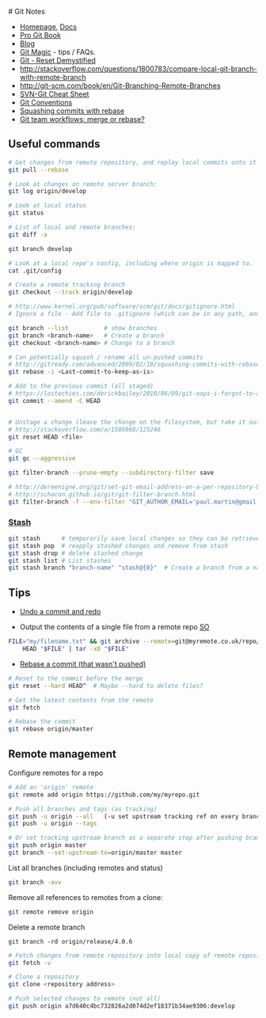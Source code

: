 # Git Notes

* [Homepage](https://git-scm.com/), [Docs](http://git-scm.com/docs)
* [Pro Git Book](https://git-scm.com/book/en/v2/)
* [Blog](https://git-scm.com/blog)
* [Git Magic](http://www-cs-students.stanford.edu/~blynn/gitmagic/) - tips / FAQs.
* [Git - Reset Demystified](https://git-scm.com/blog/2011/07/11/reset.html)
* <http://stackoverflow.com/questions/1800783/compare-local-git-branch-with-remote-branch>
* <http://git-scm.com/book/en/Git-Branching-Remote-Branches>
* [SVN-Git Cheat Sheet](https://www.cs.bath.ac.uk/~jjb/web/svn.html)
* [Git Conventions](https://medium.com/@tjholowaychuk/git-conventions-a940ee20862d)
* [Squashing commits with rebase](http://gitready.com/advanced/2009/02/10/squashing-commits-with-rebase.html)
* [Git team workflows: merge or rebase?](https://www.atlassian.com/git/articles/git-team-workflows-merge-or-rebase/)

## Useful commands
```bash
# Get changes from remote repository, and replay local commits onto it (at the end) - rebasing:
git pull --rebase

# Look at changes on remote server branch:
git log origin/develop

# Look at local status
git status

# List of local and remote branches:
git diff -a

git branch develop

# Look at a local repo's config, including where origin is mapped to.
cat .git/config

# Create a remote tracking branch
git checkout --track origin/develop

# http://www.kernel.org/pub/software/scm/git/docs/gitignore.html
# Ignore a file - Add file to .gitignore (which can be in any path, and then filenames are relative to that).

git branch --list          # show branches
git branch <branch-name>   # Create a branch
git checkout <branch-name> # Change to a branch

# Can potentially squash / rename all un-pushed commits
# http://gitready.com/advanced/2009/02/10/squashing-commits-with-rebase.html
git rebase -i <Last-commit-to-keep-as-is>

# Add to the previous commit (all staged)
# https://lostechies.com/derickbailey/2010/06/09/git-oops-i-forgot-to-add-those-new-files-before-committing/
git commit --amend -C HEAD


# Unstage a change (leave the change on the filesystem, but take it out of the staging area that will get committed with the next commit)
# http://stackoverflow.com/a/1505968/125246
git reset HEAD <file>

# GC
git gc --aggressive

git filter-branch --prune-empty --subdirectory-filter save 

# http://dereenigne.org/git/set-git-email-address-on-a-per-repository-basis
# http://schacon.github.io/git/git-filter-branch.html
git filter-branch -f --env-filter "GIT_AUTHOR_EMAIL='paul.martin@gmail.com'; GIT_COMMITTER_EMAIL='paul.martin@gmail.com';" -- --all
```

### [Stash](http://git-scm.com/docs/git-stash)
```bash
git stash      # temporarily save local changes so they can be retrieved later
git stash pop  # reapply stashed changes and remove from stash
git stash drop # delete stashed change
git stash list # List stashes
git stash branch "branch-name" "stash@{0}"  # Create a branch from a named stash
```

## Tips

* [Undo a commit and redo](http://stackoverflow.com/a/927386/125246)

* Output the contents of a single file from a remote repo [SO](http://stackoverflow.com/a/18331440/125246)
```bash
FILE="my/filename.txt" && git archive --remote=git@myremote.co.uk/repo/name.git \
    HEAD "$FILE" | tar -xO "$FILE"
```

* [Rebase a commit (that wasn't pushed)](http://stackoverflow.com/a/846091/125246)
```bash
# Reset to the commit before the merge
git reset --hard HEAD^  # Maybe --hard to delete files?

# Get the latest contents from the remote
git fetch

# Rebase the commit
git rebase origin/master
```

## Remote management

Configure remotes for a repo
```bash
# Add an 'origin' remote
git remote add origin https://github.com/my/myrepo.git

# Push all branches and tags (as tracking)
git push -u origin --all   (-u set upstream tracking ref on every branch pushed)
git push -u origin --tags

# Or set tracking upstream branch as a separate step after pushing branch
git push origin master
git branch --set-upstream-to=origin/master master
```

List all branches (including remotes and status)
```bash
git branch -avv
```

Remove all references to remotes from a clone:
```bash
git remote remove origin
```

Delete a remote branch
```
git branch -rd origin/release/4.0.6
```

```bash
# Fetch changes from remote repository into local copy of remote repository
git fetch -v

# Clone a repository
git clone <repository address>

# Push selected changes to remote (not all)
git push origin a7d640c4bc732826a2d074d2ef18371b34ae9306:develop
```
